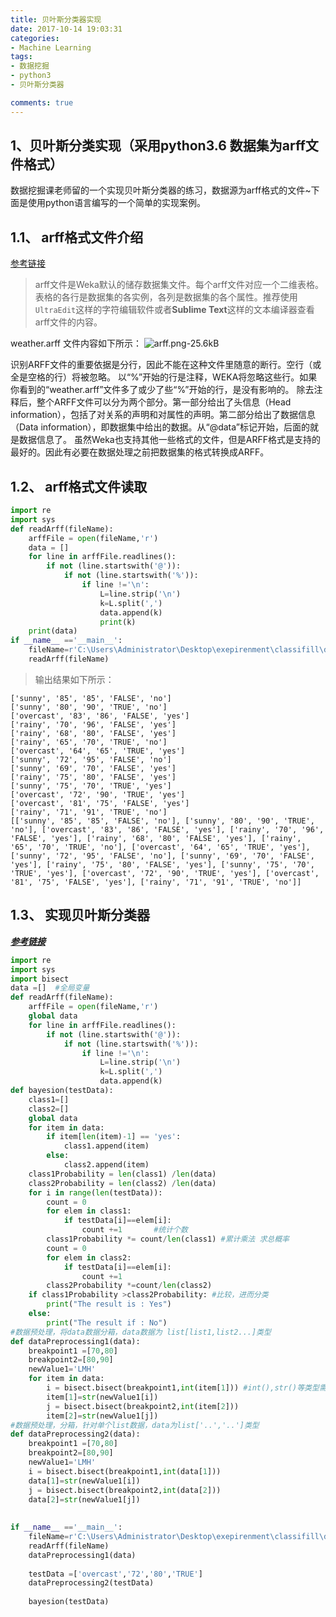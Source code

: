 ```yaml
---
title: 贝叶斯分类器实现
date: 2017-10-14 19:03:31
categories:
- Machine Learning
tags: 
- 数据挖掘
- python3
- 贝叶斯分类器

comments: true
---
```



## 1、贝叶斯分类实现（采用python3.6 数据集为arff文件格式）

数据挖掘课老师留的一个实现贝叶斯分类器的练习，数据源为arff格式的文件~下面是使用python语言编写的一个简单的实现案例。
<!-- more -->

## 1.1、 arff格式文件介绍

[参考链接](http://blog.sina.com.cn/s/blog_9d40b61301012xci.html)

> arff文件是Weka默认的储存数据集文件。每个arff文件对应一个二维表格。表格的各行是数据集的各实例，各列是数据集的各个属性。推荐使用`UltraEdit`这样的字符编辑软件或者**Sublime Text**这样的文本编译器查看arff文件的内容。

weather.arff 文件内容如下所示：
![arff.png-25.6kB][weather.arff]

识别ARFF文件的重要依据是分行，因此不能在这种文件里随意的断行。空行（或全是空格的行）将被忽略。
以“%”开始的行是注释，WEKA将忽略这些行。如果你看到的“weather.arff”文件多了或少了些“%”开始的行，是没有影响的。
除去注释后，整个ARFF文件可以分为两个部分。第一部分给出了头信息（Head information），包括了对关系的声明和对属性的声明。第二部分给出了数据信息（Data information），即数据集中给出的数据。从“@data”标记开始，后面的就是数据信息了。
虽然Weka也支持其他一些格式的文件，但是ARFF格式是支持的最好的。因此有必要在数据处理之前把数据集的格式转换成ARFF。

## 1.2、 arff格式文件读取

```python
import re  
import sys  
def readArff(fileName):  
    arffFile = open(fileName,'r')  
    data = []  
    for line in arffFile.readlines():  
        if not (line.startswith('@')):  
            if not (line.startswith('%')):  
                if line !='\n':  
                    L=line.strip('\n')  
                    k=L.split(',')  
                    data.append(k)                      
                    print(k)  
    print(data)  
if __name__ =='__main__':  
    fileName=r'C:\Users\Administrator\Desktop\exepirenment\classifill\data\weather.arff'  
    readArff(fileName)  
```

> 输出结果如下所示：
```
['sunny', '85', '85', 'FALSE', 'no']
['sunny', '80', '90', 'TRUE', 'no']
['overcast', '83', '86', 'FALSE', 'yes']
['rainy', '70', '96', 'FALSE', 'yes']
['rainy', '68', '80', 'FALSE', 'yes']
['rainy', '65', '70', 'TRUE', 'no']
['overcast', '64', '65', 'TRUE', 'yes']
['sunny', '72', '95', 'FALSE', 'no']
['sunny', '69', '70', 'FALSE', 'yes']
['rainy', '75', '80', 'FALSE', 'yes']
['sunny', '75', '70', 'TRUE', 'yes']
['overcast', '72', '90', 'TRUE', 'yes']
['overcast', '81', '75', 'FALSE', 'yes']
['rainy', '71', '91', 'TRUE', 'no']
[['sunny', '85', '85', 'FALSE', 'no'], ['sunny', '80', '90', 'TRUE', 'no'], ['overcast', '83', '86', 'FALSE', 'yes'], ['rainy', '70', '96', 'FALSE', 'yes'], ['rainy', '68', '80', 'FALSE', 'yes'], ['rainy', '65', '70', 'TRUE', 'no'], ['overcast', '64', '65', 'TRUE', 'yes'], ['sunny', '72', '95', 'FALSE', 'no'], ['sunny', '69', '70', 'FALSE', 'yes'], ['rainy', '75', '80', 'FALSE', 'yes'], ['sunny', '75', '70', 'TRUE', 'yes'], ['overcast', '72', '90', 'TRUE', 'yes'], ['overcast', '81', '75', 'FALSE', 'yes'], ['rainy', '71', '91', 'TRUE', 'no']]
```

## 1.3、 实现贝叶斯分类器
[***参考链接***](http://blog.csdn.net/ben_ben_niao/article/details/40951843)

```python
import re  
import sys  
import bisect  
data =[]  #全局变量  
def readArff(fileName):  
    arffFile = open(fileName,'r')  
    global data  
    for line in arffFile.readlines():  
        if not (line.startswith('@')):  
            if not (line.startswith('%')):  
                if line !='\n':  
                    L=line.strip('\n')  
                    k=L.split(',')  
                    data.append(k)  
def bayesion(testData):  
    class1=[]  
    class2=[]  
    global data  
    for item in data:  
        if item[len(item)-1] == 'yes':  
            class1.append(item)  
        else:  
            class2.append(item)  
    class1Probability = len(class1) /len(data)  
    class2Probability = len(class2) /len(data)  
    for i in range(len(testData)):  
        count = 0  
        for elem in class1:  
            if testData[i]==elem[i]:  
                count +=1       #统计个数  
        class1Probability *= count/len(class1) #累计乘法 求总概率  
        count = 0  
        for elem in class2:  
            if testData[i]==elem[i]:  
                count +=1  
        class2Probability *=count/len(class2)  
    if class1Probability >class2Probability: #比较，进而分类  
        print("The result is : Yes")  
    else:  
        print("The result if : No")  
#数据预处理，将data数据分箱，data数据为 list[list1,list2...]类型  
def dataPreprocessing1(data):  
    breakpoint1 =[70,80]  
    breakpoint2=[80,90]  
    newValue1='LMH'  
    for item in data:  
        i = bisect.bisect(breakpoint1,int(item[1])) #int(),str()等类型需要转换  
        item[1]=str(newValue1[i])  
        j = bisect.bisect(breakpoint2,int(item[2]))  
        item[2]=str(newValue1[j])  
#数据预处理，分箱，针对单个list数据，data为list['..','..']类型  
def dataPreprocessing2(data):  
    breakpoint1 =[70,80]  
    breakpoint2=[80,90]  
    newValue1='LMH'  
    i = bisect.bisect(breakpoint1,int(data[1]))  
    data[1]=str(newValue1[i])  
    j = bisect.bisect(breakpoint2,int(data[2]))  
    data[2]=str(newValue1[j])  
  
  
if __name__ =='__main__':  
    fileName=r'C:\Users\Administrator\Desktop\exepirenment\classifill\data\weather.arff'  
    readArff(fileName)  
    dataPreprocessing1(data)  
  
    testData =['overcast','72','80','TRUE']  
    dataPreprocessing2(testData)  
  
    bayesion(testData)  
```

  [weather.arff]: http://static.zybuluo.com/Heany/x557l6ij8dord89b0lyjfsom/arff.png